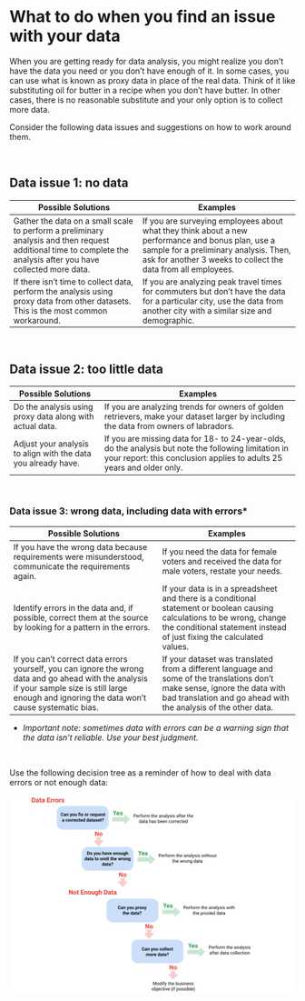 # What to do when you find an issue with your data

When you are getting ready for data analysis, you might realize you don’t have the data you need or you don’t have enough of it. In some cases, you can use what is known as proxy data in place of the real data. Think of it like substituting oil for butter in a recipe when you don’t have butter. In other cases, there is no reasonable substitute and your only option is to collect more data.

Consider the following data issues and suggestions on how to work around them.

&nbsp;

## Data issue 1: no data

| Possible Solutions                                                                                                                                               | Examples                                                                                                                                                                                                    |
| ---------------------------------------------------------------------------------------------------------------------------------------------------------------- | ----------------------------------------------------------------------------------------------------------------------------------------------------------------------------------------------------------- |
| Gather the data on a small scale to perform a preliminary analysis and then request additional time to complete the analysis after you have collected more data. | If you are surveying employees about what they think about a new performance and bonus plan, use a sample for a preliminary analysis. Then, ask for another 3 weeks to collect the data from all employees. |
| If there isn’t time to collect data, perform the analysis using proxy data from other datasets. This is the most common workaround.                              | If you are analyzing peak travel times for commuters but don’t have the data for a particular city, use the data from another city with a similar size and demographic.                                     |

&nbsp;

## Data issue 2: too little data

| Possible Solutions                                            | Examples                                                                                                                                                                      |
| ------------------------------------------------------------- | ----------------------------------------------------------------------------------------------------------------------------------------------------------------------------- |
| Do the analysis using proxy data along with actual data.      | If you are analyzing trends for owners of golden retrievers, make your dataset larger by including the data from owners of labradors.                                         |
| Adjust your analysis to align with the data you already have. | If you are missing data for 18- to 24-year-olds, do the analysis but note the following limitation in your report: this conclusion applies to adults 25 years and older only. |

&nbsp;

### Data issue 3: wrong data, including data with errors*

| Possible Solutions                                                                                                                                                                                   | Examples                                                                                                                                                                                          |
| ---------------------------------------------------------------------------------------------------------------------------------------------------------------------------------------------------- | ------------------------------------------------------------------------------------------------------------------------------------------------------------------------------------------------- |
| If you have the wrong data because requirements were misunderstood, communicate the requirements again.                                                                                              | If you need the data for female voters and received the data for male voters, restate your needs.                                                                                                 |
| Identify errors in the data and, if possible, correct them at the source by looking for a pattern in the errors.                                                                                     | If your data is in a spreadsheet and there is a conditional statement or boolean causing calculations to be wrong, change the conditional statement instead of just fixing the calculated values. |
| If you can’t correct data errors yourself, you can ignore the wrong data and go ahead with the analysis if your sample size is still large enough and ignoring the data won’t cause systematic bias. | If your dataset was translated from a different language and some of the translations don’t make sense, ignore the data with bad translation and go ahead with the analysis of the other data.    |
*  *Important note: sometimes data with errors can be a warning sign that the data isn’t reliable. Use your best judgment.*

&nbsp;

Use the following decision tree as a reminder of how to deal with data errors or not enough data:

![img](img/error.png)

